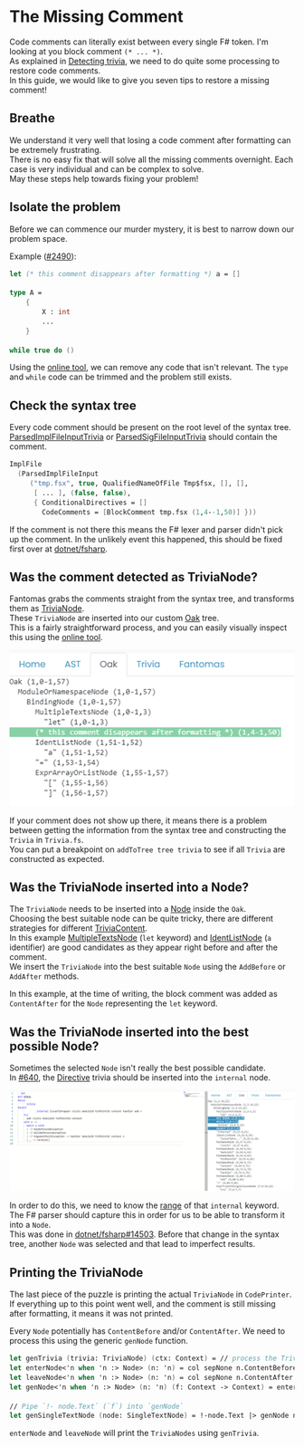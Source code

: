 ﻿---
category: Contributors
categoryindex: 2
index: 10
---
# The Missing Comment

Code comments can literally exist between every single F# token. I'm looking at you block comment `(* ... *)`.  
As explained in [Detecting trivia](./Prepare%20Context.html#Detecting-trivia), we need to do quite some processing to restore code comments.  
In this guide, we would like to give you seven tips to restore a missing comment!

## Breathe

We understand it very well that losing a code comment after formatting can be extremely frustrating.  
There is no easy fix that will solve all the missing comments overnight. Each case is very individual and can be complex to solve.  
May these steps help towards fixing your problem!

## Isolate the problem

Before we can commence our murder mystery, it is best to narrow down our problem space.

Example ([#2490](https://github.com/fsprojects/fantomas/issues/2490)):

```fsharp
let (* this comment disappears after formatting *) a = []

type A = 
    {
        X : int
        ...
    }

while true do ()
```

Using the [online tool](https://fsprojects.github.io/fantomas-tools/#/fantomas/preview), we can remove any code that isn't relevant.
The `type` and `while` code can be trimmed and the problem still exists.

## Check the syntax tree

Every code comment should be present on the root level of the syntax tree.
[ParsedImplFileInputTrivia](../../reference/fsharp-compiler-syntaxtrivia-parsedimplfileinputtrivia.html) or [ParsedSigFileInputTrivia](../../reference/fsharp-compiler-syntaxtrivia-parsedsigfileinputtrivia.html) should contain the comment.

```fsharp
ImplFile
  (ParsedImplFileInput
     ("tmp.fsx", true, QualifiedNameOfFile Tmp$fsx, [], [],
      [ ... ], (false, false),
      { ConditionalDirectives = []
        CodeComments = [BlockComment tmp.fsx (1,4--1,50)] }))
```

If the comment is not there this means the F# lexer and parser didn't pick up the comment. In the unlikely event this happened, this should be fixed first over at [dotnet/fsharp](https://github.com/dotnet/fsharp).

## Was the comment detected as TriviaNode?

Fantomas grabs the comments straight from the syntax tree, and transforms them as [TriviaNode](../../reference/fantomas-core-syntaxoak-trivianode.html).  
These `TriviaNode` are inserted into our custom [Oak](../../reference/fantomas-core-syntaxoak-oak.html) tree.  
This is a fairly straightforward process, and you can easily visually inspect this using the [online tool](https://fsprojects.github.io/fantomas-tools/#/trivia).

![TriviaNode in online tool](../../images/online-tool-trivia-1.png)

If your comment does not show up there, it means there is a problem between getting the information from the syntax tree and constructing the `Trivia` in `Trivia.fs`.  
You can put a breakpoint on `addToTree tree trivia` to see if all `Trivia` are constructed as expected.

## Was the TriviaNode inserted into a Node?

The `TriviaNode` needs to be inserted into a [Node](../../reference/fantomas-core-syntaxoak-node.html) inside the `Oak`.  
Choosing the best suitable node can be quite tricky, there are different strategies for different [TriviaContent](../../reference/fantomas-core-syntaxoak-triviacontent.html).  
In this example [MultipleTextsNode](../../reference/fantomas-core-syntaxoak-multipletextsnode.html) (`let` keyword) and [IdentListNode](../../reference/fantomas-core-syntaxoak-identlistnode.html) (`a` identifier) are good candidates as they appear right before and after the comment.  
We insert the `TriviaNode` into the best suitable `Node` using the `AddBefore` or `AddAfter` methods.

In this example, at the time of writing, the block comment was added as `ContentAfter` for the `Node` representing the `let` keyword.

## Was the TriviaNode inserted into the best possible Node?

Sometimes the selected `Node` isn't really the best possible candidate.  
In [#640](https://github.com/fsprojects/fantomas/issues/640), the [Directive](../../reference/fantomas-core-syntaxoak-triviacontent.html#Directive) trivia should be inserted into the `internal` node.

![Wrong node assignment in online tool](../../images/online-tool-trivia-2.png)

In order to do this, we need to know the [range](../../reference/fsharp-compiler-text-range.html) of that `internal` keyword.  
The F# parser should capture this in order for us to be able to transform it into a `Node`.  
This was done in [dotnet/fsharp#14503](https://github.com/dotnet/fsharp/pull/14503). Before that change in the syntax tree, another `Node` was selected and that lead to imperfect results.

## Printing the TriviaNode

The last piece of the puzzle is printing the actual `TriviaNode` in `CodePrinter`.
If everything up to this point went well, and the comment is still missing after formatting, it means it was not printed.

Every `Node` potentially has `ContentBefore` and/or `ContentAfter`. We need to process this using the generic `genNode` function.

```fsharp
let genTrivia (trivia: TriviaNode) (ctx: Context) = // process the TriviaContent
let enterNode<'n when 'n :> Node> (n: 'n) = col sepNone n.ContentBefore genTrivia
let leaveNode<'n when 'n :> Node> (n: 'n) = col sepNone n.ContentAfter genTrivia
let genNode<'n when 'n :> Node> (n: 'n) (f: Context -> Context) = enterNode n +> f +> leaveNode n

// Pipe `!- node.Text` (`f`) into `genNode`
let genSingleTextNode (node: SingleTextNode) = !-node.Text |> genNode node
```

`enterNode` and `leaveNode` will print the `TriviaNodes` using `genTrivia`. 

<fantomas-nav previous="./How%20Can%20I%20Contribute.html" next="./Pull%20request%20ground%20rules.html"></fantomas-nav>
